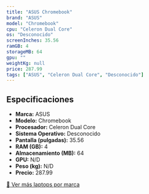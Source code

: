 ```yaml
---
title: "ASUS Chromebook"
brand: "ASUS"
model: "Chromebook"
cpu: "Celeron Dual Core"
os: "Desconocido"
screenInches: 35.56
ramGB: 4
storageMB: 64
gpu: ""
weightKg: null
price: 287.99
tags: ["ASUS", "Celeron Dual Core", "Desconocido"]
---
```

## Especificaciones

- **Marca:** ASUS
- **Modelo:** Chromebook
- **Procesador:** Celeron Dual Core
- **Sistema Operativo:** Desconocido
- **Pantalla (pulgadas):** 35.56
- **RAM (GB):** 4
- **Almacenamiento (MB):** 64
- **GPU:** N/D
- **Peso (kg):** N/D
- **Precio:** 287.99

[:rocket: Ver más laptops por marca](/brand/asus)
